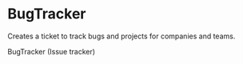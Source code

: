 # BugTracker
Creates a ticket to track bugs and projects for companies and teams.

BugTracker (Issue tracker)
